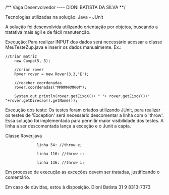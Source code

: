 /**
Vaga Desenvolvedor ---- DIONI BATISTA DA SILVA
**/

Tecnologias utilizadas na solução:
Java - JUnit

A solução foi desenvolvida utilizando orientação por objetos, buscando a tratativa mais ágil e de fácil manutenção.

Execução:
Para realizar INPUT dos dados será necessário acessar a classe MeuTesteZup.java e inserir os dados manualmente.
Ex.:

    //Criar matriz    
		new Campo(5, 5);
    
		//criar rover    
		Rover rover = new Rover(3,3,'E');
    
		//receber coordenadas   
		rover.coordenadas("MMRMMRMRRM");
    
		System.out.println(rover.getEixoX()+ " "+ rover.getEixoY()+" "+rover.getDirecao().getNome());
   
Execução dos teste:
Os testes foram criados utilizando JUnit, para realizar os testes de 'Exception' será necessário descomentar a linha com o 'throw'.
Essa solução foi implementada para permitir maior visibilidade dos testes. A linha a ser descomentada lança a exceção e o Junit a capta.

Classe Rover.java

                  linha 54: //throw e; 

                  linha 116: //throw i; 
                  
                  linha 136: //throw i; 
Em processo de execução as exceções devem ser tratadas, justificando o comentário.

Em caso de dúvidas, estou à disposição.
Dioni Batista
31 9 8313-7373
